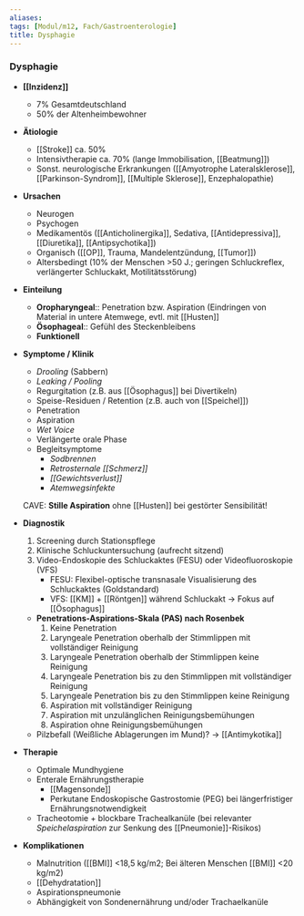 ```yaml
---
aliases: 
tags: [Modul/m12, Fach/Gastroenterologie]
title: Dysphagie
---
```

### Dysphagie
- **[[Inzidenz]]**
    - 7% Gesamtdeutschland
    - 50% der Altenheimbewohner
- **Ätiologie**
    - [[Stroke]] ca. 50%
    - Intensivtherapie ca. 70% (lange Immobilisation, [[Beatmung]])
    - Sonst. neurologische Erkrankungen ([[Amyotrophe Lateralsklerose]], [[Parkinson-Syndrom]], [[Multiple Sklerose]], Enzephalopathie)
- **Ursachen**
    - Neurogen
    - Psychogen
    - Medikamentös ([[Anticholinergika]], Sedativa, [[Antidepressiva]], [[Diuretika]], [[Antipsychotika]])
    - Organisch ([[OP]], Trauma, Mandelentzündung, [[Tumor]])
    - Altersbedingt (10% der Menschen >50 J.; geringen Schluckreflex, verlängerter Schluckakt, Motilitätsstörung)
- **Einteilung**
    - **Oropharyngeal**:: Penetration bzw. Aspiration (Eindringen von Material in untere Atemwege, evtl. mit [[Husten]]
    - **Ösophageal**:: Gefühl des Steckenbleibens
    - **Funktionell**
- **Symptome / Klinik**
    - *Drooling* (Sabbern)
    - *Leaking / Pooling*
    - Regurgitation (z.B. aus [[Ösophagus]] bei Divertikeln)
    - Speise-Residuen / Retention (z.B. auch von [[Speichel]])
    - Penetration
    - Aspiration
    - *Wet Voice*
    - Verlängerte orale Phase
    - Begleitsymptome
        - *Sodbrennen*
        - *Retrosternale [[Schmerz]]*
        - *[[Gewichtsverlust]]*
        - *Atemwegsinfekte*

    CAVE: **Stille Aspiration** ohne [[Husten]] bei gestörter Sensibilität!

- **Diagnostik**
    1. Screening durch Stationspflege
    2. Klinische Schluckuntersuchung (aufrecht sitzend)
    3. Video-Endoskopie des Schluckaktes (FESU) oder Videofluoroskopie (VFS)
        - FESU: Flexibel-optische transnasale Visualisierung des Schluckaktes (Goldstandard)
        - VFS: [[KM]] + [[Röntgen]] während Schluckakt → Fokus auf [[Ösophagus]]
    - **Penetrations-Aspirations-Skala (PAS) nach Rosenbek**
        1. Keine Penetration
        2. Laryngeale Penetration oberhalb der Stimmlippen mit vollständiger Reinigung
        3. Laryngeale Penetration oberhalb der Stimmlippen keine Reinigung
        4. Laryngeale Penetration bis zu den Stimmlippen mit vollständiger Reinigung
        5. Laryngeale Penetration bis zu den Stimmlippen keine Reinigung
        6. Aspiration mit vollständiger Reinigung
        7. Aspiration mit unzulänglichen Reinigungsbemühungen
        8. Aspiration ohne Reinigungsbemühungen
    - Pilzbefall (Weißliche Ablagerungen im Mund)? → [[Antimykotika]]
- **Therapie**
    - Optimale Mundhygiene
    - Enterale Ernährungstherapie
        - [[Magensonde]]
        - Perkutane Endoskopische Gastrostomie (PEG) bei längerfristiger Ernährungsnotwendigkeit
    - Tracheotomie + blockbare Trachealkanüle (bei relevanter *Speichelaspiration* zur Senkung des [[Pneumonie]]-Risikos)
- **Komplikationen**
    - Malnutrition ([[BMI]] <18,5 kg/m2; Bei älteren Menschen [[BMI]] <20 kg/m2)
    - [[Dehydratation]]
    - Aspirationspneumonie
    - Abhängigkeit von Sondenernährung und/oder Trachaelkanüle